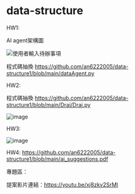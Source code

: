# data-structure

HW1:

AI agent架構圖

![使用者輸入待辦事項](https://github.com/user-attachments/assets/8ec649cd-d1f2-492a-a4cf-a3dc147bf42d)

程式碼抽換 https://github.com/an6222005/data-structure1/blob/main/dataAgent.py


HW2:

程式碼抽換 https://github.com/an6222005/data-structure1/blob/main/Drai/Drai.py

![image](https://github.com/user-attachments/assets/2902e186-9876-49db-90cf-2f64dfbff637)


HW3:

![image](https://github.com/user-attachments/assets/65aca777-93ee-47e9-b1fb-af0f61535162)


HW4:
https://github.com/an6222005/data-structure1/blob/main/ai_suggestions.pdf











專題區：

提案影片連結：https://youtu.be/xj8zkv2SrMI

